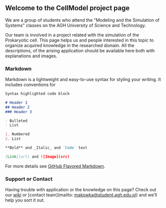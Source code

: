 ## Welcome to the CellModel project page

We are a group of students who attend the "Modeling and the Simulation of Systems" classes on the AGH University of Science and Technology. 

Our team is involved in a project related with the simulation of the Prokaryotic cell.  This page helps us and people interested in this topic to organize acquired knowledge in the researched domain. 
All the descriptions, of the arising application should be available here both with explanations and images.

### Markdown

Markdown is a lightweight and easy-to-use syntax for styling your writing. It includes conventions for

```markdown
Syntax highlighted code block

# Header 1
## Header 2
### Header 3

- Bulleted
- List

1. Numbered
2. List

**Bold** and _Italic_ and `Code` text

[Link](url) and ![Image](src)
```

For more details see [GitHub Flavored Markdown](https://guides.github.com/features/mastering-markdown/).

### Support or Contact

Having trouble with application or the knowledge on this page? Check out our [wiki](https://help.github.com/categories/github-pages-basics/) or [contact team](mailto: makowka@student.agh.edu.pl) and we’ll help you sort it out.
